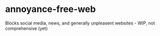 # annoyance-free-web
Blocks social media, news, and generally unpleasent websites - WIP, not comprehensive (yet)
